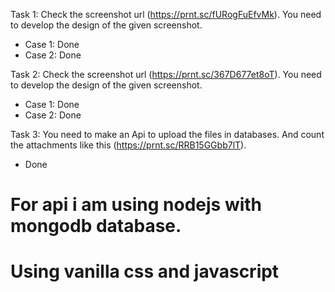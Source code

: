 Task 1: Check the screenshot url (https://prnt.sc/fURogFuEfvMk). You need to develop the design of the given screenshot. 
- Case 1: Done
- Case 2: Done

Task 2: Check the screenshot url (https://prnt.sc/367D677et8oT). You need to develop the design of the given screenshot. 
- Case 1: Done
- Case 2: Done

Task 3: You need to make an Api to upload the files in databases. And count the attachments              like this (https://prnt.sc/RRB15GGbb7lT).
- Done

# For api i am using nodejs with mongodb database.
# Using vanilla css and javascript
